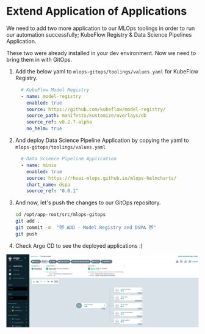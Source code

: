 # Extend Application of Applications

We need to add two more application to our MLOps toolings in order to run our automation successfully; KubeFlow Registry & Data Science Pipelines Application.

These two were already installed in your dev environment. Now we need to bring them in with GitOps.

1. Add the below yaml to `mlops-gitops/toolings/values.yaml` for KubeFlow Registry.

    ```yaml
      # KubeFlow Model Registry
      - name: model-registry
        enabled: true
        source: https://github.com/kubeflow/model-registry/
        source_path: manifests/kustomize/overlays/db
        source_ref: v0.2.7-alpha
        no_helm: true
    ```

2. And deploy Data Science Pipeline Application by copying the yaml to `mlops-gitops/toolings/values.yaml`

    ```yaml
      # Data Science Pipeline Application
      - name: minio
        enabled: true
        source: https://rhoai-mlops.github.io/mlops-helmcharts/
        chart_name: dspa
        source_ref: "0.0.1"
    ```

3. And now, let's push the changes to our GitOps repository.
    ```bash
    cd /opt/app-root/src/mlops-gitops
    git add .
    git commit -m  "😻 ADD - Model Registry and DSPA 😻"
    git push
    ```

4. Check Argo CD to see the deployed applications :)

![model-registry-dspa.png](./images/model-registry-dspa.png)